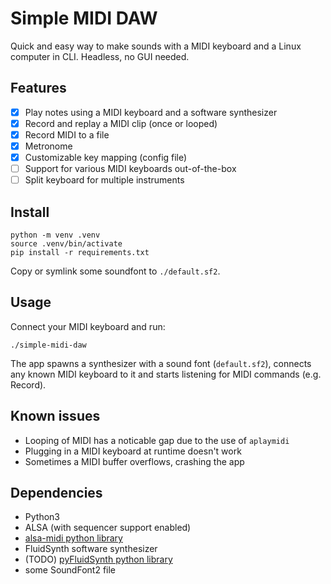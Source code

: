 # Simple MIDI DAW

Quick and easy way to make sounds with a MIDI keyboard and a Linux computer in CLI.
Headless, no GUI needed.


## Features

- [x] Play notes using a MIDI keyboard and a software synthesizer
- [x] Record and replay a MIDI clip (once or looped)
- [x] Record MIDI to a file
- [x] Metronome
- [x] Customizable key mapping (config file)
- [ ] Support for various MIDI keyboards out-of-the-box
- [ ] Split keyboard for multiple instruments

## Install

```shell
python -m venv .venv
source .venv/bin/activate
pip install -r requirements.txt
```

Copy or symlink some soundfont to `./default.sf2`.

## Usage

Connect your MIDI keyboard and run:

```shell
./simple-midi-daw
```

The app spawns a synthesizer with a sound font (`default.sf2`),
connects any known MIDI keyboard to it
and starts listening for MIDI commands (e.g. Record).

## Known issues
- Looping of MIDI has a noticable gap due to the use of `aplaymidi`
- Plugging in a MIDI keyboard at runtime doesn't work
- Sometimes a MIDI buffer overflows, crashing the app

## Dependencies

- Python3
- ALSA (with sequencer support enabled)
- [alsa-midi python library](https://pypi.org/project/alsa-midi/)
- FluidSynth software synthesizer
- (TODO) [pyFluidSynth python library](https://github.com/nwhitehead/pyfluidsynth)
- some SoundFont2 file

